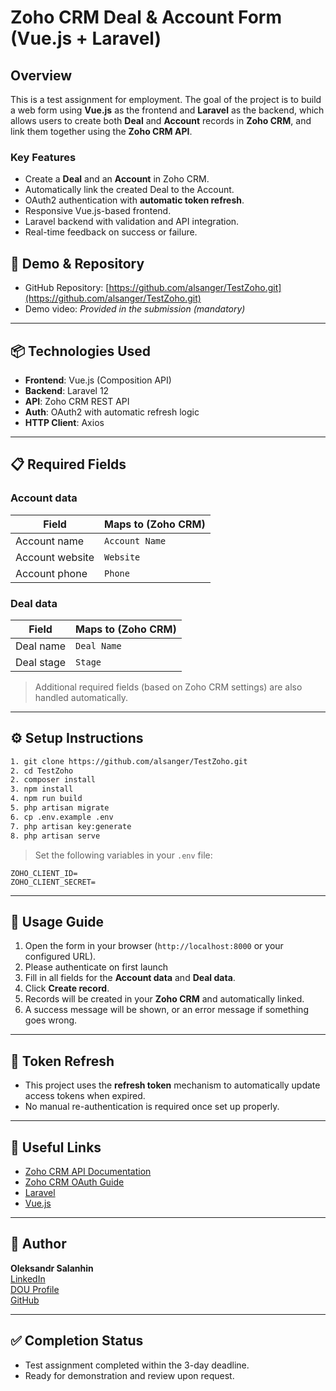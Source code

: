 # Zoho CRM Deal & Account Form (Vue.js + Laravel)

## Overview

This is a test assignment for employment. The goal of the project is to build a web form using **Vue.js** as the frontend and **Laravel** as the backend, which allows users to create both **Deal** and **Account** records in **Zoho CRM**, and link them together using the **Zoho CRM API**.

### Key Features
- Create a **Deal** and an **Account** in Zoho CRM.
- Automatically link the created Deal to the Account.
- OAuth2 authentication with **automatic token refresh**.
- Responsive Vue.js-based frontend.
- Laravel backend with validation and API integration.
- Real-time feedback on success or failure.

## 🔗 Demo & Repository

- GitHub Repository: [https://github.com/alsanger/TestZoho.git](https://github.com/alsanger/TestZoho.git)
- Demo video: _Provided in the submission (mandatory)_

---

## 📦 Technologies Used

- **Frontend**: Vue.js (Composition API)
- **Backend**: Laravel 12
- **API**: Zoho CRM REST API
- **Auth**: OAuth2 with automatic refresh logic
- **HTTP Client**: Axios

---

## 📋 Required Fields

### Account data
| Field | Maps to (Zoho CRM) |
|--------------|--------------------|
| Account name | `Account Name`     |
| Account website | `Website`       |
| Account phone | `Phone`           |

### Deal data
| Field | Maps to (Zoho CRM) |
|-------|---------------------|
| Deal name | `Deal Name` |
| Deal stage | `Stage` |

> Additional required fields (based on Zoho CRM settings) are also handled automatically.

---

## ⚙️ Setup Instructions
```bash
1. git clone https://github.com/alsanger/TestZoho.git
2. cd TestZoho
2. composer install
3. npm install
4. npm run build
5. php artisan migrate
6. cp .env.example .env
7. php artisan key:generate 
8. php artisan serve
```

> Set the following variables in your `.env` file:

```
ZOHO_CLIENT_ID=
ZOHO_CLIENT_SECRET=
```

---

## 🧪 Usage Guide

1. Open the form in your browser (`http://localhost:8000` or your configured URL).
2. Please authenticate on first launch
2. Fill in all fields for the **Account data** and **Deal data**.
3. Click **Create record**.
4. Records will be created in your **Zoho CRM** and automatically linked.
5. A success message will be shown, or an error message if something goes wrong.

---

## 🔄 Token Refresh

- This project uses the **refresh token** mechanism to automatically update access tokens when expired.
- No manual re-authentication is required once set up properly.

---

## 📎 Useful Links

- [Zoho CRM API Documentation](https://www.zoho.com/crm/developer/docs/api/)
- [Zoho CRM OAuth Guide](https://www.zoho.com/crm/developer/docs/api/v2/oauth-overview.html)
- [Laravel](https://laravel.com/)
- [Vue.js](https://vuejs.org/)

---

## 👤 Author

**Oleksandr Salanhin**  
[LinkedIn](https://www.linkedin.com/in/oleksandr-s-59b495363/)  
[DOU Profile](https://dou.ua/users/a-san/)  
[GitHub](https://github.com/alsanger)

---

## ✅ Completion Status

- Test assignment completed within the 3-day deadline.
- Ready for demonstration and review upon request.
